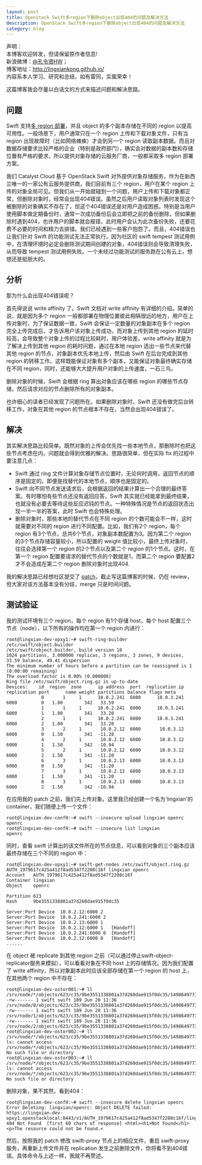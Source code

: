 ```yaml
---
layout: post
title: OpenStack Swift多region下删除object出现404的问题及解决方法
description: OpenStack Swift多region下删除object出现404的问题及解决方法
category: blog
---
```


声明：  
本博客欢迎转发，但请保留原作者信息!  
新浪微博：[@孔令贤HW](http://weibo.com/lingxiankong)；   
博客地址：<http://lingxiankong.github.io/>  
内容系本人学习、研究和总结，如有雷同，实属荣幸！

这篇博客我会尽量以白话文的方式来描述问题和解决思路。

## 问题

Swift 支持[多 region 部署](https://docs.openstack.org/developer/swift/overview_global_cluster.html)，并且 object 的多个副本存储在不同的 region 以提高可用性。一般场景下，用户通常只在一个 region 上传和下载对象文件，只有当 region 出现故障时（比如网络瘫痪）才会到另一个 region 读取副本数据。而且对数据存储要求比较严格的企业（特别是政府部门），确实会对数据的副本数和存储位置有严格的要求，所以提供对象存储的云服务厂商，一般都采取多 region 部署方案。

我们 Catalyst Cloud 基于 OpenStack Swift 对外提供对象存储服务，作为在新西兰唯一的一家公有云服务提供商，我们目前有三个 region，用户在某个 region 上传的对象全局可见。但我们从一开始就碰到一个问题，用户上传和下载对象都正常，但删除对象时，经常会出现404错误。虽然之后用户读取对象列表时发现这个被删除的对象确实不存在了，但这个404错误还是对用户造成困惑。特别是当用户使用脚本做定期备份时，通常一次成功备份后会立即把之前的备份删除，但如果删除时遇到404，也许用户的脚本就会报错，此时用户会认为此次备份失败，还要花费不必要的时间和精力去排错。我们已经遇到一些客户抱怨了。而且，404错误也让我们针对 Swift 的功能测试无法正常执行，因为社区的 swift tempest 测试用例中，在清理环境时必定会删除测试期间创建的对象，404错误则会导致清理失败，从而导致 tempest 测试用例失败。一个未经过功能测试的服务跑在公有云上，想想还是挺胆大的。

## 分析

那为什么会出现404错误呢？

首先得说说 write affinity 了。Swift 文档对 write affinity 有详细的介绍。简单的说，就是因为多个 region 一般都部署在物理位置彼此相隔很远的地方，用户在上传对象时，为了保证数据一致，Swift 会保证一定数量的对象副本在多个 region 完全上传完成后，才告诉用户该对象上传成功，而对象上传到其他 region 的延时较高，会导致整个对象上传的过程比较耗时，用户体验差。write affinity 就是为了解决上传到其他 region 的耗时问题，通过在本地 region 选出一些节点来代替其他 region 的节点，对象副本优先本地上传，然后由 Swift 在后台完成到其他 region 的转移工作。这样既能保证对象有多个副本，又能保证对象最终确实存储在不同 region，同时，还能够大大提升用户对象的上传速度，一石三鸟。

删除对象的时候，Swift 会根据 ring 算出对象应该在哪些 region 的哪些节点存储，然后请求对应的节点删除所有的对象副本。

也许细心的读者已经发现了问题所在。如果删除对象时，Swift 还没有做完后台转移工作，对象在其他 region 的节点根本不存在，当然会出现404错误了。

## 解决

其实解决思路比较简单。既然对象的上传会优先找一些本地节点，那删除时也把这些节点考虑在内，问题就会得到优雅的解决。思路很简单，但在实际 fix 的过程中要注意几点：

- Swift 通过 ring 文件计算对象存储节点位置时，无论何时调用，返回节点的顺序是固定的。即便是找替代的本地节点，顺序也是固定的。
- Swift 向不同节点发送请求后，会根据返回的结果计算出一个合理的最终答案。有时哪怕有些节点还没有返回应答，Swift 其实就已经能拿到最终结果，也就没有必要去等待这些反应迟钝的节点。一种特殊情况是节点的返回状态出现一半一半的答案，此时 Swift 也会特殊处理。
- 删除对象时，那些本地的替代节点在不同 region 的个数可能会不一样，这时就需要对不同的 region 进行不同配置。比如，我们有2个 region，每个 region 有3个节点，总共6个节点，对象副本数配置为3。因为第二个 region 的3个节点存储容量较小，所以配置的 weight 值比较小，最终上传对象时，往往会选择第一个 region 的2个节点以及第二个 region 的1个节点。这时，在第一个 region 配置要请求的替代节点的个数就是1，而第二个 region 要配置2才不会造成在第二个 region 删除对象时出现404.

我的解决思路已经想社区提交了 [patch](https://review.openstack.org/#/c/470158/)，截止写这篇博客的时候，仍在 review，但大家对该方法基本没有分歧，merge 只是时间问题。

## 测试验证

我的测试环境有三个 region，每个 region 有1个存储 host，每个 host 配置三个节点（node），以下所有的操作均在第一个 region 内进行：
```
root@lingxian-dev-opxy1:~# swift-ring-builder /etc/swift/object.builder
/etc/swift/object.builder, build version 18
1024 partitions, 3.000000 replicas, 3 regions, 3 zones, 9 devices, 33.59 balance, 49.41 dispersion
The minimum number of hours before a partition can be reassigned is 1 (0:00:00 remaining)
The overload factor is 0.00% (0.000000)
Ring file /etc/swift/object.ring.gz is up-to-date
Devices:    id  region  zone      ip address  port  replication ip  replication port      name weight partitions balance flags meta
             0       1     1      10.0.2.241  6000      10.0.3.241              6000         0   1.00        342   33.59
             1       1     1      10.0.2.241  6000      10.0.3.241              6000         1   1.00        341   33.20
             2       1     1      10.0.2.241  6000      10.0.3.241              6000         2   1.00        341   33.20
             3       2     1       10.0.2.12  6000       10.0.3.12              6000         0   1.50        341  -11.20
             4       2     1       10.0.2.12  6000       10.0.3.12              6000         1   1.50        342  -10.94
             5       2     1       10.0.2.12  6000       10.0.3.12              6000         2   1.50        341  -11.20
             6       3     1       10.0.2.13  6000       10.0.3.13              6000         0   1.50        341  -11.20
             7       3     1       10.0.2.13  6000       10.0.3.13              6000         1   1.50        341  -11.20
             8       3     1       10.0.2.13  6000       10.0.3.13              6000         2   1.50        342  -10.94
```

在应用我的 patch 之前，我们先上传对象。这里我已经创建一个名为'lingxian'的 container，我们随便上传一个文件：
```
root@lingxian-dev-conf0:~# swift --insecure upload lingxian openrc
openrc
root@lingxian-dev-conf0:~# swift --insecure list lingxian
openrc
```

同时，查看 swift 计算出的该文件所在的节点信息，可以看到对象的三个副本应该最终存储在三个不同的 region 中：
```
root@lingxian-dev-opxy1:~# swift-get-nodes /etc/swift/object.ring.gz AUTH_1979617c425a412f8ad5347f2208c16f lingxian openrc
Account   AUTH_1979617c425a412f8ad5347f2208c16f
Container lingxian
Object    openrc

Partition 623
Hash      9be3551338801a37d260dae915f0dc35

Server:Port Device  10.0.2.12:6000 2
Server:Port Device  10.0.2.241:6000 2
Server:Port Device  10.0.2.13:6000 1
Server:Port Device  10.0.2.12:6000 1   [Handoff]
Server:Port Device  10.0.2.241:6000 0  [Handoff]
Server:Port Device  10.0.2.12:6000 0   [Handoff]
......
```

在 object 被 replicate 到其他 region 之前（可以通过停止swift-object-replicator服务来模拟），可以看看对象在不同 host 上的存储情况。因为我们配置了 write affinity，所以对象副本此时应该全部存储在第一个 region 的 host 上，在其他两个 region 中不存在：
```
root@lingxian-dev-ostor001:~# ll /srv/node/*/objects/623/c35/9be3551338801a37d260dae915f0dc35/1498649773.38690.data
-rw------- 1 swift swift 189 Jun 28 11:36 /srv/node/0/objects/623/c35/9be3551338801a37d260dae915f0dc35/1498649773.38690.data
-rw------- 1 swift swift 189 Jun 28 11:36 /srv/node/1/objects/623/c35/9be3551338801a37d260dae915f0dc35/1498649773.38690.data
-rw------- 1 swift swift 189 Jun 28 11:36 /srv/node/2/objects/623/c35/9be3551338801a37d260dae915f0dc35/1498649773.38690.data
root@lingxian-dev-ostor002:~# ll /srv/node/*/objects/623/c35/9be3551338801a37d260dae915f0dc35/1498649773.38690.data
ls: cannot access /srv/node/*/objects/623/c35/9be3551338801a37d260dae915f0dc35/1498649773.38690.data: No such file or directory
root@lingxian-dev-ostor003:~# ll /srv/node/*/objects/623/c35/9be3551338801a37d260dae915f0dc35/1498649773.38690.data
ls: cannot access /srv/node/*/objects/623/c35/9be3551338801a37d260dae915f0dc35/1498649773.38690.data: No such file or directory
```

删除对象，果不其然，看到404：
```
root@lingxian-dev-conf0:~# swift --insecure delete lingxian openrc
Error Deleting: lingxian/openrc: Object DELETE failed: https://lingxian-dev-opxy1.openstacklocal:8443/v1/AUTH_1979617c425a412f8ad5347f2208c16f/lingxian/openrc 404 Not Found  [first 60 chars of response] <html><h1>Not Found</h1><p>The resource could not be found.<
```

然后，按照我的 patch 修改 swift-proxy 节点上的相应文件，重启 swift-proxy 服务，再重新上传文件并在 replication 发生之前删除文件，你将看不到404错误。具体命令与上述一样，我就不再赘述。
